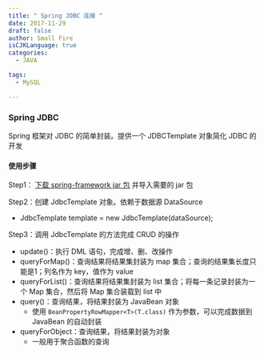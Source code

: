 ```yaml
---
title: " Spring JDBC 连接 "
date: 2017-11-29
draft: false
author: Small Fire
isCJKLanguage: true
categories: 
  - JAVA

tags: 
  - MySQL

---
```


### Spring JDBC

Spring 框架对 JDBC 的简单封装。提供一个 JDBCTemplate 对象简化 JDBC 的开发

#### 使用步骤

Step1： [下载 spring-framework jar 包](https://repo.spring.io/webapp/#/artifacts/browse/tree/General/libs-release-local/org/springframework/spring) 并导入需要的 jar 包

Step2：创建 JdbcTemplate 对象。依赖于数据源 DataSource

- JdbcTemplate template = new JdbcTemplate(dataSource);

Step3：调用 JdbcTemplate 的方法完成 CRUD 的操作

- update()：执行 DML 语句，完成增、删、改操作
- queryForMap()：查询结果将结果集封装为 map 集合；查询的结果集长度只能是1；列名作为 key，值作为 value
- queryForList()：查询结果将结果集封装为 list 集合；将每一条记录封装为一个 Map 集合，然后将 Map 集合装载到 list 中
- query()：查询结果，将结果封装为 JavaBean 对象
  - 使用 `BeanPropertyRowMapper<T>(T.class)` 作为参数，可以完成数据到 JavaBean 的自动封装
- queryForObject：查询结果，将结果封装为对象
  - 一般用于聚合函数的查询

